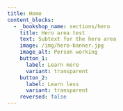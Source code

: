 ```yaml
---
title: Home
content_blocks:
  - _bookshop_name: sections/hero
    title: Hero area test
    text: Subtext for the hero area
    image: /img/hero-banner.jpg
    image_alt: Person working
    button_1:
      label: Learn more
      variant: transparent
    button_2:
      label: Learn less
      variant: transparent
    reversed: false
---
```

